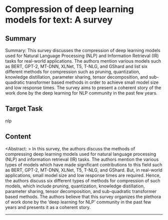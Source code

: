 # Compression of deep learning models for text: A survey

## Summary

Summary: This survey discusses the compression of deep learning models used for Natural Language Processing (NLP) and Information Retrieval (IR) tasks for real-world applications. The authors mention various models such as BERT, GPT-2, MT-DNN, XLNet, T5, T-NLG, and GShard and list six different methods for compression such as pruning, quantization, knowledge distillation, parameter sharing, tensor decomposition, and sub-quadratic transformer based methods in order to achieve small model size and low response times. The survey aims to present a coherent story of the work done by the deep learning for NLP community in the past few years.


## Target Task

nlp

## Content

<Abstract: > In this survey, the authors discuss the methods of compressing deep learning models used for natural language processing (NLP) and information retrieval (IR) tasks. The authors mention the various types of models which have made significant contributions to this field such as BERT, GPT-2, MT-DNN, XLNet, T5, T-NLG, and GShard. But, in real-world applications, small model size and low response times are required. Hence, the authors discuss six different types of methods for compression of such models, which include pruning, quantization, knowledge distillation, parameter sharing, tensor decomposition, and sub-quadratic transformer based methods. The authors believe that this survey organizes the plethora of work done by the ‘deep learning for NLP’ community in the past few years and presents it as a coherent story.



---

